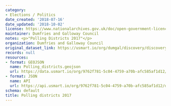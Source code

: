 ```yaml
---
category:
- Elections / Politics
date_created: '2018-07-16'
date_updated: '2018-10-02'
license: https://www.nationalarchives.gov.uk/doc/open-government-licence/version/3/
maintainer: Dumfries and Galloway Council
notes: <p>"Polling Districts 2017"</p>
organization: Dumfries and Galloway Council
original_dataset_link: https://usmart.io/org/dumgal/discovery/discovery-view-detail/9414517b-2fcd-47f7-b8eb-8659122454cc
records: null
resources:
- format: GEOJSON
  name: Polling_districts.geojson
  url: https://data.usmart.io/org/9762f781-5c04-4759-a70b-afc585af1d12/resource?resourceGUID=78ba2d5f-a0ef-41fd-8d9b-8ea4ec22c182
- format: JSON
  name: API
  url: https://api.usmart.io/org/9762f781-5c04-4759-a70b-afc585af1d12/df4ef60a-7ca3-43b8-b433-afd3815f2d04/1/urql
schema: default
title: Polling districts 2017
---
```

